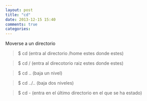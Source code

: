 ```yaml
---
layout: post
title: "cd"
date: 2013-12-15 15:40
comments: true
categories: 
---
```

Moverse a un directorio

>$ cd     (entra al directorio /home estes donde estes)

>$ cd /   (entra al direcotorio raiz estes donde estes)

>$ cd ..  (baja un nivel)

>$ cd ../.. (baja dos niveles)

>$ cd -   (entra en el último directorio en el que se ha estado)

